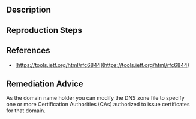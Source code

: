 ## Description


## Reproduction Steps


## References

- [https://tools.ietf.org/html/rfc6844](https://tools.ietf.org/html/rfc6844)


## Remediation Advice

As the domain name holder you can modify the DNS zone file to specify one or more Certification Authorities (CAs) authorized to issue certificates for that domain.


